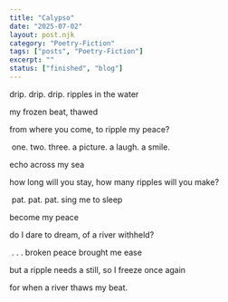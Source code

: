 ```yaml
---
title: "Calypso"
date: "2025-07-02"
layout: post.njk
category: "Poetry-Fiction"
tags: ["posts", "Poetry-Fiction"]
excerpt: ""
status: ["finished", "blog"]
---
```


drip. drip. drip.
ripples in the water

my frozen beat, thawed

from where you come,
to ripple my peace?

‎ 
one. two. three.
a picture. a laugh. a smile.

echo across my sea

how long will you stay,
how many ripples will you make?

‎ 
pat. pat. pat.
sing me to sleep

become my peace

do I dare to dream,
of a river withheld?

‎ 
. . .
broken peace
brought me ease

but a ripple needs a still,
so I freeze once again

for when a river
thaws my beat.